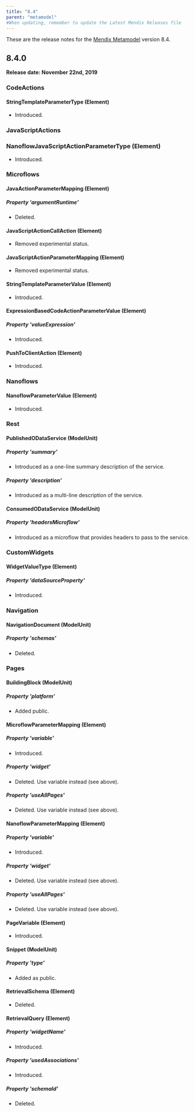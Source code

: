 ```yaml
---
title: "8.4"
parent: "metamodel"
#When updating, remember to update the Latest Mendix Releases file
---
```


These are the release notes for the [Mendix Metamodel](/apidocs-mxsdk/mxsdk/understanding-the-metamodel) version 8.4.

## 8.4.0

**Release date: November 22nd, 2019**

### CodeActions

#### StringTemplateParameterType (Element)

* Introduced.

### JavaScriptActions

### NanoflowJavaScriptActionParameterType (Element)

* Introduced.

### Microflows

#### JavaActionParameterMapping (Element)

##### Property 'argumentRuntime'

* Deleted.

#### JavaScriptActionCallAction (Element)

* Removed experimental status.

#### JavaScriptActionParameterMapping (Element)

* Removed experimental status.

#### StringTemplateParameterValue (Element)

* Introduced.

#### ExpressionBasedCodeActionParameterValue (Element)

##### Property 'valueExpression'

* Introduced.

#### PushToClientAction (Element)

* Introduced.

### Nanoflows

#### NanoflowParameterValue (Element)

* Introduced.

### Rest

#### PublishedODataService (ModelUnit)

##### Property 'summary'

* Introduced as a one-line summary description of the service.

##### Property 'description'

* Introduced as a multi-line description of the service.

#### ConsumedODataService (ModelUnit)

##### Property 'headersMicroflow'

* Introduced as a microflow that provides headers to pass to the service.

### CustomWidgets

#### WidgetValueType (Element)

##### Property 'dataSourceProperty'

* Introduced.

### Navigation

#### NavigationDocument (ModelUnit)

##### Property 'schemas'

* Deleted.

### Pages

#### BuildingBlock (ModelUnit)

##### Property 'platform'

* Added public.

#### MicroflowParameterMapping (Element)

##### Property 'variable'

* Introduced.

##### Property 'widget'

* Deleted. Use variable instead (see above).

##### Property 'useAllPages'

* Deleted. Use variable instead (see above).

#### NanoflowParameterMapping (Element)

##### Property 'variable'

* Introduced.

##### Property 'widget'

* Deleted. Use variable instead (see above).

##### Property 'useAllPages'

* Deleted. Use variable instead (see above).

#### PageVariable (Element)

* Introduced.

#### Snippet (ModelUnit)

##### Property 'type'

* Added as public.

#### RetrievalSchema (Element)

* Deleted.

#### RetrievalQuery (Element)

##### Property 'widgetName'

* Introduced.

##### Property 'usedAssociations'

* Introduced.

##### Property 'schemaId'

* Deleted.
